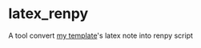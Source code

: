 # latex_renpy

A tool convert [my template](https://github.com/ljcucc/math_note_template)'s latex note into renpy script
